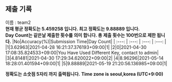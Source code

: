 


  
## 제출 기록  
이름 : team2  
**현재 평균 정확도는 5.459258 입니다. 최고 정확도는 9.88889 입니다.**  
**Day Count는 같은날 제출한 횟수를 의미 합니다. 총 제출 횟수는 100번으로 제한 됩니다.**
|No|Accuracy(%)|Submission Time|Day Count|
| :---: | :---: | :---: | :---: |
|1|3.62963|2021-04-28 16:21:37.376193+09:00|1|
|2|0|2021-04-30 17:08:35.824533+09:00|You Have Used Different Key, contact to admin|
|3|4.81481|2021-04-30 17:29:34.620022+09:00|2|
|4|8.96296|2021-05-14 18:28:01.401594+09:00|1|
|5|9.88889|2021-05-19 21:20:56.136985+09:00|1|


**정확도는 소숫점 5자리 까지 출력됩니다.**
**Time zone is seoul,korea (UTC+9:00)**
